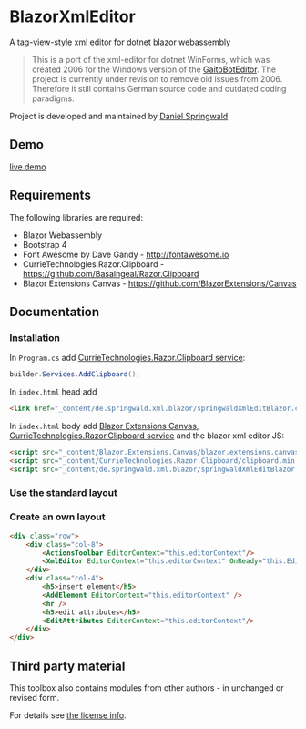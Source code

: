 # BlazorXmlEditor

A tag-view-style xml editor for dotnet blazor webassembly

> This is a port of the xml-editor for dotnet WinForms, which was created 2006 for the Windows version of the [GaitoBotEditor](https://www.gaitobot.de).
> The project is currently under revision to remove old issues from 2006. Therefore it still contains German source code and outdated coding paradigms. 

Project is developed and maintained by [Daniel Springwald](https://blog.springwald.de)

## Demo

[live demo](https://www.springwald.de/demos/BlazorXmlEditor/)

## Requirements

The following libraries are required:

- Blazor Webassembly
- Bootstrap 4
- Font Awesome by Dave Gandy - http://fontawesome.io
- CurrieTechnologies.Razor.Clipboard - https://github.com/Basaingeal/Razor.Clipboard
- Blazor Extensions Canvas - https://github.com/BlazorExtensions/Canvas

## Documentation

### Installation

In `Program.cs` add [CurrieTechnologies.Razor.Clipboard service](https://github.com/Basaingeal/Razor.Clipboard):

```csharp
builder.Services.AddClipboard();
```

In `index.html` head add

```html
<link href="_content/de.springwald.xml.blazor/springwaldXmlEditBlazor.css" rel="stylesheet" />
```

In `index.html` body add [Blazor Extensions Canvas](https://github.com/BlazorExtensions/Canvas), [CurrieTechnologies.Razor.Clipboard service](https://github.com/Basaingeal/Razor.Clipboard) and the blazor xml editor JS:

```html
<script src="_content/Blazor.Extensions.Canvas/blazor.extensions.canvas.js"></script>
<script src="_content/CurrieTechnologies.Razor.Clipboard/clipboard.min.js"></script>
<script src="_content/de.springwald.xml.blazor/springwaldXmlEditBlazor.js"></script>

```

### Use the standard layout

### Create an own layout

```html
<div class="row">
    <div class="col-8">
        <ActionsToolbar EditorContext="this.editorContext"/>
        <XmlEditor EditorContext="this.editorContext" OnReady="this.EditorIsReady" />
    </div>
    <div class="col-4">
        <h5>insert element</h5>
        <AddElement EditorContext="this.editorContext" />
        <hr />
        <h5>edit attributes</h5>
        <EditAttributes EditorContext="this.editorContext"/>
    </div>
</div>
```

## Third party material

This toolbox also contains modules from other authors - in unchanged or revised form.

For details see [the license info](LICENSE.md).
